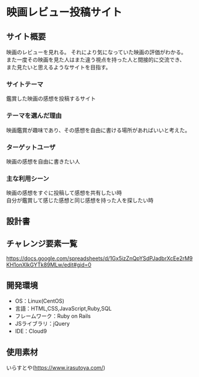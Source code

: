 # 映画レビュー投稿サイト

## サイト概要
映画のレビューを見れる。
それにより気になっていた映画の評価がわかる。<br>
また一度その映画を見た人はまた違う視点を持った人と間接的に交流でき、<br>
また見たいと思えるようなサイトを目指す。

### サイトテーマ
鑑賞した映画の感想を投稿するサイト

### テーマを選んだ理由
映画鑑賞が趣味であり、その感想を自由に書ける場所があればいいと考えた。<br>

### ターゲットユーザ
映画の感想を自由に書きたい人

### 主な利用シーン
映画の感想をすぐに投稿して感想を共有したい時<br>
自分が鑑賞して感じた感想と同じ感想を持った人を探したい時<br>

## 設計書


## チャレンジ要素一覧
https://docs.google.com/spreadsheets/d/1Gx5izZnQpYSdPJadbrXcEe2rM9KH1onXlkGYTk89MLw/edit#gid=0
## 開発環境
- OS：Linux(CentOS)
- 言語：HTML,CSS,JavaScript,Ruby,SQL
- フレームワーク：Ruby on Rails
- JSライブラリ：jQuery
- IDE：Cloud9

## 使用素材
いらすとや(https://www.irasutoya.com/)
